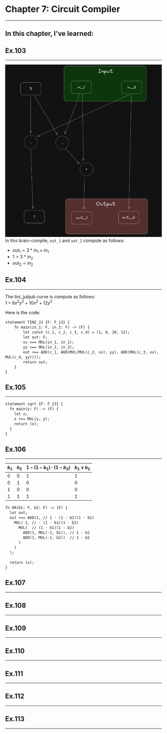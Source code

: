 # Chapter 7: Circuit Compiler
---
In this chapter, I've learned:
- 

## **Ex.103**
---

![](attachments/ex103_brain_compile.png)
In this brain-compile, ```out_1``` and ```out_2``` compute as follows:
- $out_1 = 3 * in_1 + in_1$
- $1 = 3 * in_2$
- $out_2 = in_2$

## **Ex.104**
---

The tini_jubjub curve is compute as follows:  
$1+8x^2y^2+10x^2+12y^2$

Here is the code:
```
statement TINI_JJ {F: F_13} {
    fn main(in_1: F, in_2: F) -> (F) {
        let const (c_1, c_2, c_3, c_4) = (1, 8, 10, 12);
        let out: F;
        xx <== MUL(in_1, in_1);
        yy <== MUL(in_2, in_2);
        out <== ADD(c_1, ADD(MUL(MUL(c_2, xx), yy), ADD(MUL(c_3, xx), MUL(c_4, yy))));
        return out;
    }
}

```

## **Ex.105**
---

```
statement sqrt {F: F_13} {
  fn main(y: F) -> (F) {
    let x;
    x <== MUL(y, y);
    return (x);
  }
}
```

## **Ex.106**
---
| $b_1$ | $b_2$ | $1 - (1-b_1)\cdot(1-b_2)$ | $b_1 \lor b_2$ |
|-------|-------|---------------------------|----------------|
| 0     | 0     | 1                         | 1              |
| 0     | 1     | 0                         | 0              |
| 1     | 0     | 0                         | 0              |
| 1     | 1     | 1                         | 1              |

```
fn OR(b1: F, b2: F) -> (F) {
  let out;
  out <== ADD(1, // 1 - (1 - b1)(1 - b2)
    MUL(-1, // - (1 - b1)(1 - b2)
      MUL(  // (1 - b1)(1 - b2)
        ADD(1, MUL(-1, b1)), // 1 - b1
        ADD(1, MUL(-1, b2))  // 1 - b2
      )
    )
  );

  return (x);
}
```

## **Ex.107**
---

## **Ex.108**
---

## **Ex.109**
---

## **Ex.110**
---

## **Ex.111**
---

## **Ex.112**
---

## **Ex.113**
---
